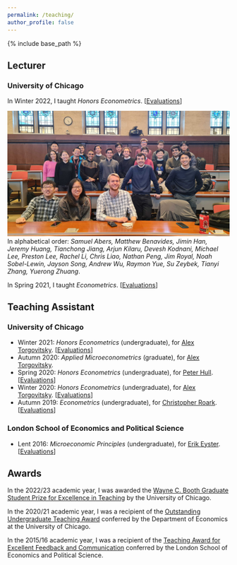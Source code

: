 ```yaml
---
permalink: /teaching/
author_profile: false
---
```


{% include base_path %}


## Lecturer 

### University of Chicago

In Winter 2022, I taught *Honors Econometrics*. [[Evaluations](/files/21030TeachingEvaluations.pdf)]

![21030](/files/21030ClassPic.jpg)<br/>
In alphabetical order: *Samuel Abers, Matthew Benavides, Jimin Han, Jeremy Huang, Tianchong Jiang, Arjun Kilaru, Devesh Kodnani, Michael Lee, Preston Lee, Rachel Li, Chris Liao, Nathan Peng, Jim Royal, Noah Sobel-Lewin, Jayson Song, Andrew Wu, Raymon Yue, Su Zeybek, Tianyi Zhang, Yuerong Zhuang*.

In Spring 2021, I taught *Econometrics*. [[Evaluations](/files/21020TeachingEvaluations.pdf)]


## Teaching Assistant

### University of Chicago

* Winter 2021: *Honors Econometrics* (undergraduate), for [Alex Torgovitsky](https://a-torgovitsky.github.io/). [[Evaluations](/files/TA_Winter2021_21030.pdf)]<br/>
* Autumn 2020: *Applied Microeconometrics* (graduate), for [Alex Torgovitsky](https://a-torgovitsky.github.io/).<br/>
* Spring 2020: *Honors Econometrics* (undergraduate), for [Peter Hull](https://sites.google.com/site/aboutpeterhull/home). [[Evaluations](/files/TA_Spring2020_21030.pdf)]<br/>
* Winter 2020: *Honors Econometrics* (undergraduate), for [Alex Torgovitsky](https://a-torgovitsky.github.io/). [[Evaluations](/files/TA_Winter2020_21030.pdf)]<br/>
* Autumn 2019: *Econometrics* (undergraduate), for [Christopher Roark](https://econ.unc.edu/directory/chris-roark/). [[Evaluations](/files/TA_Fall2019_21020.pdf)]


### London School of Economics and Political Science

* Lent 2016: *Microeconomic Principles* (undergraduate), for [Erik Eyster](https://econ.ucsb.edu/people/faculty/erik-eyster). [[Evaluations](/files/TA_Lent2016_EC201.pdf)]

## Awards

In the 2022/23 academic year, I was awarded the [Wayne C. Booth Graduate Student Prize for Excellence in Teaching](https://college.uchicago.edu/news/uchicago-instructors-grad-students-honored-exemplary-teaching) by the University of Chicago.

In the 2020/21 academic year, I was a recipient of the [Outstanding Undergraduate Teaching Award](https://uchicago.app.box.com/s/2sj9thdqz84xo4xkihwxa6dtjmj26r3r) conferred by the Department of Economics at the University of Chicago.

In the 2015/16 academic year, I was a recipient of the [Teaching Award for Excellent Feedback and Communication](https://www.lse.ac.uk/economics/Assets/Documents/EAR/economics-annual-review-20152016.pdf) conferred by the London School of Economics and Political Science.